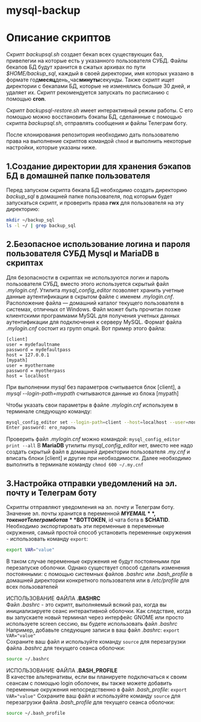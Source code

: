 # mysql-backup

# Описание скриптов
Скрипт *backupsql.sh* создает бекап всех существующих баз, привелегии на которые есть у указанного пользователя СУБД. Файлы бекапов БД будут хранится в сжатых архивах по пути *$HOME/backup_sql*, каждый в своей директории, имя которых указано в формате год**месяц**день_час**минуты**секунды. Также скрипт ищет директории с бекапами БД, которые не изменялись больше 30 дней, и удаляет их. Скрипт рекомендуется запускать по расписанию с помощью **cron**.

Скрипт *backupsql-restore.sh* имеет интерактивный режим работы. С его помощью можно восстановить бэкапы БД, сделаннные с помощью скрипта *backupsql.sh*, отправлять сообщения и файлы Телеграм боту.

После клонирования репозитория необходимо дать пользователю права на выполнение скриптов командой `chmod` и выполнить некоторые настройки, которые указаны ниже.

## 1.Создание директории для хранения бэкапов БД в домашней папке пользователя
Перед запуском скрипта бекапа БД необходимо создать директорию *backup_sql* в домашней папке пользователя, под которым будет запускаться скрипт, и проверить права **rwx** для пользователя на эту директорию:
```bash 
mkdir ~/backup_sql
ls -l ~/ | grep backup_sql
```

## 2.Безопасное использование логина и пароля пользователя СУБД Mysql и MariaDB в скриптах
Для безопасности в скриптах не используются логин и пароль пользователя СУБД, вместо этого используется скрытый файл *.mylogin.cnf*.
Утилита *mysql_config_editor* позволяет хранить учетные данные аутентификации в скрытом файле с именем *.mylogin.cnf*. Расположение файла — домашний каталог текущего пользователя в системах, отличных от Windows. Файл может быть прочитан позже клиентскими программами MySQL для получения учетных данных аутентификации для подключения к серверу MySQL.
Формат файла *.mylogin.cnf* состоит из групп опций. Вот пример этого файла:
```mysql
[client]
user = mydefaultname
password = mydefaultpass
host = 127.0.0.1
[mypath]
user = myothername
password = myotherpass
host = localhost
```
При выполнении *mysql* без параметров считывается блок [client],  а *mysql --login-path=mypath* считываются данные из блока [mypath]

Чтобы указать свои параметры в файле *.mylogin.cnf* используем в терминале следующую команду: 
```bash
mysql_config_editor set --login-path=client --host=localhost --user=логин_пользователя_СУБД --password
Enter password: его_пароль
```
Проверить файл *.mylogin.cnf* можно командой: `mysql_config_editor print --all`
В **MariaDB** утилиты *mysql_config_editor* нет, вместо нее надо создать скрытый файл в домашней директории пользователя *.my.cnf* и вписать блоки [client] и другие при необходимости. Далее необходимо выполнить в терминале команду `chmod 600 ~/.my.cnf` 

## 3.Настройка отправки уведомлений на эл. почту и Телеграм боту 
Скрипты отправляют уведомления на эл. почту и Телеграм боту. Значение эл. почты хранится в переменной **$MYEMAIL**, токен от Телеграм бота в **$BOTTOKEN**, id чата бота в **$CHATID**. Необходимо экспортировать эти переменные в переменные окружения, самый простой способ установить переменные окружения - использовать команду `export`:
```bash
export VAR="value"
```
В таком случае переменные окружения не будут постоянными при перезапуске оболочки. Однако существует способ сделать изменения постоянными: с помощью системных файлов *.bashrc* или *.bash_profile* в домашней директории конкретного пользователя или в */etc/profile* для всех пользователей

ИСПОЛЬЗОВАНИЕ ФАЙЛА **.BASHRC**  
Файл *.bashrc* - это скрипт, выполняемый всякий раз, когда вы инициализируете сеанс интерактивной оболочки. Как следствие, когда вы запускаете новый терминал через интерфейс GNOME или просто используете screen сессию, вы будете использовать файл *.bashrc*
Например, добавьте следующие записи в ваш файл *.bashrc*: `export VAR="value"`  
Сохраните ваш файл и используйте команду `source` для перезагрузки файла *.bashrc* для текущего сеанса оболочки:
```bash
source ~/.bashrc
```
ИСПОЛЬЗОВАНИЕ ФАЙЛА **.BASH_PROFILE**  
В качестве альтернативы, если вы планируете подключаться к своим сеансам с помощью login оболочек, вы также можете добавить переменные окружения непосредственно в файл *.bash_profile*: `export VAR="value"`
Сохраните ваш файл и используйте команду `source` для перезагрузки файла *.bash_profile* для текущего сеанса оболочки:
```bash
source ~/.bash_profile
```
